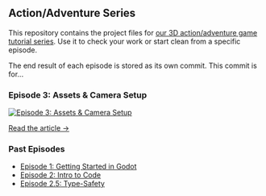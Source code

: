 ## Action/Adventure Series

This repository contains the project files for [our 3D action/adventure game tutorial series](https://www.youtube.com/watch?v=VMb3qMpDojQ&list=PLqc8_xgj1YwOzMo5slXfR3wXxYRxgnwun). Use it to check your work or start clean from a specific episode.

The end result of each episode is stored as its own commit. This commit is for...

### Episode 3: Assets & Camera Setup

[![Episode 3: Assets & Camera Setup](https://img.youtube.com/vi/uOqsCUzVNtA/0.jpg)](https://www.youtube.com/watch?v=uOqsCUzVNtA)

[Read the article &rarr;](https://www.playableworkshop.com/videos/action-adventure-series-ep-3)

### Past Episodes

- [Episode 1: Getting Started in Godot](https://github.com/playableworkshop/action-adventure-series/tree/553900953afba27acddd4c0d3928aef1dd07cbbe)
- [Episode 2: Intro to Code](https://github.com/playableworkshop/action-adventure-series/tree/b005f0dc13e86a8f019588ea8ec836c93b0d99a5)
- [Episode 2.5: Type-Safety](https://github.com/playableworkshop/action-adventure-series/tree/a72e9b33ca89f9a28a532722ef140f1a7dc6c3c0)
